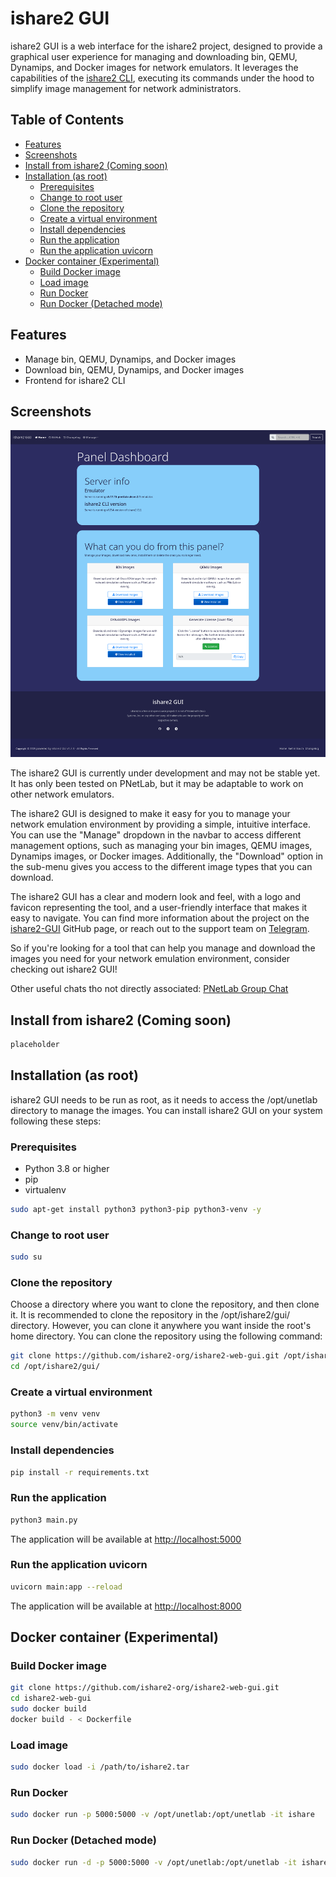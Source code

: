 # ishare2 GUI

ishare2 GUI is a web interface for the ishare2 project, designed to provide a graphical user experience for managing and downloading bin, QEMU, Dynamips, and Docker images for network emulators. It leverages the capabilities of the [ishare2 CLI](https://github.com/pnetlabrepo/ishare2), executing its commands under the hood to simplify image management for network administrators.

## Table of Contents

- [Features](#features)
- [Screenshots](#screenshots)
- [Install from ishare2 (Coming soon)](#install-from-ishare2-coming-soon)
- [Installation (as root)](#installation-as-root)
  - [Prerequisites](#prerequisites)
  - [Change to root user](#change-to-root-user)
  - [Clone the repository](#clone-the-repository)
  - [Create a virtual environment](#create-a-virtual-environment)
  - [Install dependencies](#install-dependencies)
  - [Run the application](#run-the-application)
  - [Run the application uvicorn](#run-the-application-uvicorn)
- [Docker container (Experimental)](#docker-container-experimental)
  - [Build Docker image](#build-docker-image)
  - [Load image](#load-image)
  - [Run Docker](#run-docker)
  - [Run Docker (Detached mode)](#run-docker-detached-mode)

## Features

- Manage bin, QEMU, Dynamips, and Docker images
- Download bin, QEMU, Dynamips, and Docker images
- Frontend for ishare2 CLI

## Screenshots

![alt ishare2-GUI's Homepage](web_app/src/static/images/Homepage%20-%20ishare2.png)

The ishare2 GUI is currently under development and may not be stable yet. It has only been tested on PNetLab, but it may be adaptable to work on other network emulators.

The ishare2 GUI is designed to make it easy for you to manage your network emulation environment by providing a simple, intuitive interface. You can use the "Manage" dropdown in the navbar to access different management options, such as managing your bin images, QEMU images, Dynamips images, or Docker images. Additionally, the "Download" option in the sub-menu gives you access to the different image types that you can download.

The ishare2 GUI has a clear and modern look and feel, with a logo and favicon representing the tool, and a user-friendly interface that makes it easy to navigate. You can find more information about the project on the [ishare2-GUI](https://github.com/ishare2-org/ishare2-gui) GitHub page, or reach out to the support team on [Telegram](https://t.me/unetlab_cloud).

So if you're looking for a tool that can help you manage and download the images you need for your network emulation environment, consider checking out ishare2 GUI!

Other useful chats tho not directly associated:
[PNetLab Group Chat](https://t.me/pnetlab)

## Install from ishare2 (Coming soon)

```bash
placeholder
```

## Installation (as root)

ishare2 GUI needs to be run as root, as it needs to access the /opt/unetlab directory to manage the images.
You can install ishare2 GUI on your system following these steps:

### Prerequisites

- Python 3.8 or higher
- pip
- virtualenv

```bash
sudo apt-get install python3 python3-pip python3-venv -y
```

### Change to root user

```bash
sudo su
```

### Clone the repository

Choose a directory where you want to clone the repository, and then clone it. It is recommended to clone the repository in the /opt/ishare2/gui/ directory. However, you can clone it anywhere you want inside the root's home directory.
You can clone the repository using the following command:

```bash
git clone https://github.com/ishare2-org/ishare2-web-gui.git /opt/ishare2/gui/
cd /opt/ishare2/gui/
```

### Create a virtual environment

```bash
python3 -m venv venv
source venv/bin/activate
```

### Install dependencies

```bash
pip install -r requirements.txt
```

### Run the application

```bash
python3 main.py
```

The application will be available at <http://localhost:5000>

### Run the application uvicorn

```bash
uvicorn main:app --reload
```

The application will be available at <http://localhost:8000>

## Docker container (Experimental)

### Build Docker image

```bash
git clone https://github.com/ishare2-org/ishare2-web-gui.git
cd ishare2-web-gui
sudo docker build
docker build - < Dockerfile
```

### Load image

```bash
sudo docker load -i /path/to/ishare2.tar
```

### Run Docker

```bash
sudo docker run -p 5000:5000 -v /opt/unetlab:/opt/unetlab -it ishare
```

### Run Docker (Detached mode)

```bash
sudo docker run -d -p 5000:5000 -v /opt/unetlab:/opt/unetlab -it ishare
```
